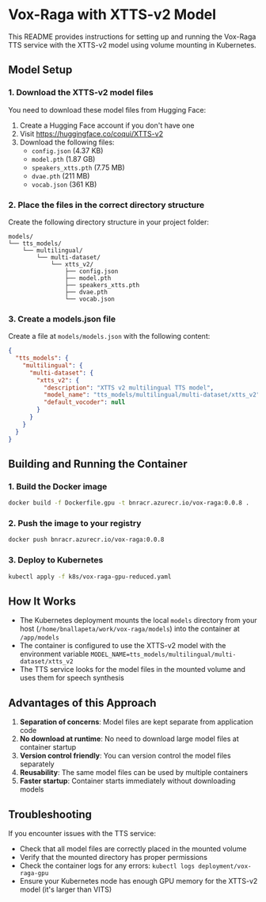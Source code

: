 # Vox-Raga with XTTS-v2 Model

This README provides instructions for setting up and running the Vox-Raga TTS service with the XTTS-v2 model using volume mounting in Kubernetes.

## Model Setup

### 1. Download the XTTS-v2 model files

You need to download these model files from Hugging Face:

1. Create a Hugging Face account if you don't have one
2. Visit https://huggingface.co/coqui/XTTS-v2
3. Download the following files:
   - `config.json` (4.37 KB)
   - `model.pth` (1.87 GB)
   - `speakers_xtts.pth` (7.75 MB)
   - `dvae.pth` (211 MB)
   - `vocab.json` (361 KB)

### 2. Place the files in the correct directory structure

Create the following directory structure in your project folder:

```
models/
└── tts_models/
    └── multilingual/
        └── multi-dataset/
            └── xtts_v2/
                ├── config.json
                ├── model.pth
                ├── speakers_xtts.pth
                ├── dvae.pth
                └── vocab.json
```

### 3. Create a models.json file

Create a file at `models/models.json` with the following content:

```json
{
  "tts_models": {
    "multilingual": {
      "multi-dataset": {
        "xtts_v2": {
          "description": "XTTS v2 multilingual TTS model",
          "model_name": "tts_models/multilingual/multi-dataset/xtts_v2",
          "default_vocoder": null
        }
      }
    }
  }
}
```

## Building and Running the Container

### 1. Build the Docker image

```bash
docker build -f Dockerfile.gpu -t bnracr.azurecr.io/vox-raga:0.0.8 .
```

### 2. Push the image to your registry

```bash
docker push bnracr.azurecr.io/vox-raga:0.0.8
```

### 3. Deploy to Kubernetes

```bash
kubectl apply -f k8s/vox-raga-gpu-reduced.yaml
```

## How It Works

- The Kubernetes deployment mounts the local `models` directory from your host (`/home/bnallapeta/work/vox-raga/models`) into the container at `/app/models`
- The container is configured to use the XTTS-v2 model with the environment variable `MODEL_NAME=tts_models/multilingual/multi-dataset/xtts_v2`
- The TTS service looks for the model files in the mounted volume and uses them for speech synthesis

## Advantages of this Approach

1. **Separation of concerns**: Model files are kept separate from application code
2. **No download at runtime**: No need to download large model files at container startup
3. **Version control friendly**: You can version control the model files separately
4. **Reusability**: The same model files can be used by multiple containers
5. **Faster startup**: Container starts immediately without downloading models

## Troubleshooting

If you encounter issues with the TTS service:

- Check that all model files are correctly placed in the mounted volume
- Verify that the mounted directory has proper permissions
- Check the container logs for any errors: `kubectl logs deployment/vox-raga-gpu`
- Ensure your Kubernetes node has enough GPU memory for the XTTS-v2 model (it's larger than VITS) 